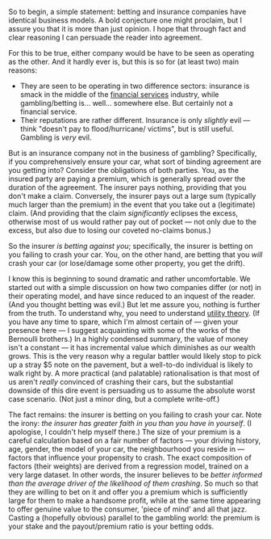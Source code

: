 So to begin, a simple statement: betting and insurance companies have identical business models. A bold conjecture one might proclaim, but I assure you that it is more than just opinion. I hope that through fact and clear reasoning I can persuade the reader into agreement.

For this to be true, either company would be have to be seen as operating as the other. And it hardly ever is, but this is so for (at least two) main reasons:

* They are seen to be operating in two difference sectors: insurance is smack in the middle of the [financial services](https://en.wikipedia.org/wiki/Financial_services) industry, while gambling/betting is... well... somewhere else. But certainly not a financial service.
* Their reputations are rather different. Insurance is only _slightly_ evil — think "doesn't pay to flood/hurricane/<your natural disaster here> victims", but is still useful. Gambling is _very_ evil.

But is an insurance company not in the business of gambling? Specifically, if you comprehensively ensure your car, what sort of binding agreement are you getting into? Consider the obligations of both parties. You, as the insured party are paying a premium, which is generally spread over the duration of the agreement. The insurer pays nothing, providing that you don't make a claim. Conversely, the insurer pays out a large sum (typically much larger than the premium) in the event that you take out a (legitimate) claim. (And providing that the claim _significantly_ eclipses the excess, otherwise most of us would rather pay out of pocket — not only due to the excess, but also due to losing our coveted no-claims bonus.)

So the insurer _is betting against you_; specifically, the insurer is betting on you failing to crash your car. You, on the other hand, are betting that you _will_ crash your car (or lose/damage some other property, you get the drift).

I know this is beginning to sound dramatic and rather uncomfortable. We started out with a simple discussion on how two companies differ (or not) in their operating model, and have since reduced to an inquest of the reader. (And you thought betting was evil.) But let me assure you, nothing is further from the truth. To understand why, you need to understand [utility theory](https://en.wikipedia.org/wiki/Utility). (If you have any time to spare, which I'm almost certain of — given your presence here — I suggest acquainting with some of the works of the Bernoulli brothers.) In a highly condensed summary, the value of money isn't a constant — it has incremental value which diminishes as our wealth grows. This is the very reason why a regular battler would likely stop to pick up a stray $5 note on the pavement, but a well-to-do individual is likely to walk right by. A more practical (and palatable) rationalisation is that most of us aren't _really_ convinced of crashing their cars, but the substantial downside of this dire event is persuading us to assume the absolute worst case scenario. (Not just a minor ding, but a complete write-off.)

The fact remains: the insurer is betting on you failing to crash your car. Note the irony: _the insurer has greater faith in you than you have in yourself_. (I apologise, I couldn't help myself there.) The size of your premium is a careful calculation based on a fair number of factors — your driving history, age, gender, the model of your car, the neighbourhood you reside in — factors that influence your propensity to crash. The exact composition of factors (their weights) are derived from a regression model, trained on a very large dataset. In other words, the insurer believes to be _better informed than the average driver of the likelihood of them crashing_. So much so that they are willing to bet on it and offer you a premium which is sufficiently large for them to make a handsome profit, while at the same time appearing to offer genuine value to the consumer, 'piece of mind' and all that jazz. Casting a (hopefully obvious) parallel to the gambling world: the premium is your stake and the payout/premium ratio is your betting odds.
